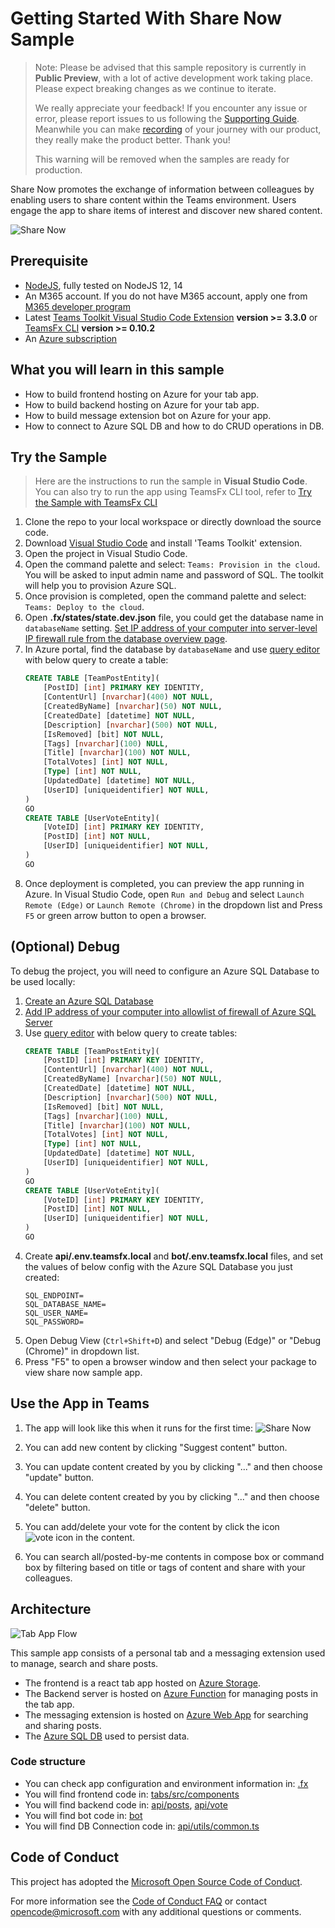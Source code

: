 # Getting Started With Share Now Sample

> Note: Please be advised that this sample repository is currently in **Public Preview**, with a lot of active development work taking place. Please expect breaking changes as we continue to iterate. 
> 
> We really appreciate your feedback! If you encounter any issue or error, please report issues to us following the [Supporting Guide](./../SUPPORT.md). Meanwhile you can make [recording](https://aka.ms/teamsfx-record) of your journey with our product, they really make the product better. Thank you!
>  
> This warning will be removed when the samples are ready for production.

Share Now promotes the exchange of information between colleagues by enabling users to share content within the Teams environment. Users engage the app to share items of interest and discover new shared content.

![Share Now](images/shareNow.gif)

## Prerequisite
- [NodeJS](https://nodejs.org/en/), fully tested on NodeJS 12, 14
- An M365 account. If you do not have M365 account, apply one from [M365 developer program](https://developer.microsoft.com/en-us/microsoft-365/dev-program)
- Latest [Teams Toolkit Visual Studio Code Extension](https://aka.ms/teams-toolkit) **version >= 3.3.0** or [TeamsFx CLI](https://aka.ms/teamsfx-cli) **version >= 0.10.2**
- An [Azure subscription](https://azure.microsoft.com/en-us/free/)

## What you will learn in this sample
- How to build frontend hosting on Azure for your tab app.
- How to build backend hosting on Azure for your tab app.
- How to build message extension bot on Azure for your app.
- How to connect to Azure SQL DB and how to do CRUD operations in DB.

## Try the Sample
>Here are the instructions to run the sample in **Visual Studio Code**. You can also try to run the app using TeamsFx CLI tool, refer to [Try the Sample with TeamsFx CLI](cli.md)
1. Clone the repo to your local workspace or directly download the source code.
1. Download [Visual Studio Code](https://code.visualstudio.com) and install 'Teams Toolkit' extension.
1. Open the project in Visual Studio Code.
1. Open the command palette and select: `Teams: Provision in the cloud`. You will be asked to input admin name and password of SQL. The toolkit will help you to provision Azure SQL.
1. Once provision is completed, open the command palette and select: `Teams: Deploy to the cloud`.
1. Open **.fx/states/state.dev.json** file, you could get the database name in `databaseName` setting. [Set IP address of your computer into server-level IP firewall rule from the database overview page](https://docs.microsoft.com/en-us/azure/azure-sql/database/firewall-configure#from-the-database-overview-page).
1. In Azure portal, find the database by `databaseName` and use [query editor](https://docs.microsoft.com/en-us/azure/azure-sql/database/connect-query-portal) with below query to create a table:
    ```sql
    CREATE TABLE [TeamPostEntity](
	    [PostID] [int] PRIMARY KEY IDENTITY,
	    [ContentUrl] [nvarchar](400) NOT NULL,
	    [CreatedByName] [nvarchar](50) NOT NULL,
	    [CreatedDate] [datetime] NOT NULL,
	    [Description] [nvarchar](500) NOT NULL,
	    [IsRemoved] [bit] NOT NULL,
	    [Tags] [nvarchar](100) NULL,
	    [Title] [nvarchar](100) NOT NULL,
	    [TotalVotes] [int] NOT NULL,
	    [Type] [int] NOT NULL,
	    [UpdatedDate] [datetime] NOT NULL,
	    [UserID] [uniqueidentifier] NOT NULL,
    )
    GO
    CREATE TABLE [UserVoteEntity](
	    [VoteID] [int] PRIMARY KEY IDENTITY,
	    [PostID] [int] NOT NULL,
	    [UserID] [uniqueidentifier] NOT NULL,
    )
    GO
    ```
1. Once deployment is completed, you can preview the app running in Azure. In Visual Studio Code, open `Run and Debug` and select `Launch Remote (Edge)` or `Launch Remote (Chrome)` in the dropdown list and Press `F5` or green arrow button to open a browser.

## (Optional) Debug
To debug the project, you will need to configure an Azure SQL Database to be used locally:
1. [Create an Azure SQL Database](https://docs.microsoft.com/en-us/azure/azure-sql/database/single-database-create-quickstart?tabs=azure-portal)
1. [Add IP address of your computer into allowlist of firewall of Azure SQL Server](https://docs.microsoft.com/en-us/azure/azure-sql/database/firewall-configure#from-the-database-overview-page)
1. Use [query editor](https://docs.microsoft.com/en-us/azure/azure-sql/database/connect-query-portal) with below query to create tables:
    ```sql
    CREATE TABLE [TeamPostEntity](
	    [PostID] [int] PRIMARY KEY IDENTITY,
	    [ContentUrl] [nvarchar](400) NOT NULL,
	    [CreatedByName] [nvarchar](50) NOT NULL,
	    [CreatedDate] [datetime] NOT NULL,
	    [Description] [nvarchar](500) NOT NULL,
	    [IsRemoved] [bit] NOT NULL,
	    [Tags] [nvarchar](100) NULL,
	    [Title] [nvarchar](100) NOT NULL,
	    [TotalVotes] [int] NOT NULL,
	    [Type] [int] NOT NULL,
	    [UpdatedDate] [datetime] NOT NULL,
	    [UserID] [uniqueidentifier] NOT NULL,
    )
    GO
    CREATE TABLE [UserVoteEntity](
	    [VoteID] [int] PRIMARY KEY IDENTITY,
	    [PostID] [int] NOT NULL,
	    [UserID] [uniqueidentifier] NOT NULL,
    )
    GO
    ```
1. Create **api/.env.teamsfx.local** and **bot/.env.teamsfx.local** files, and set the values of below config with the Azure SQL Database you just created:
    ```
    SQL_ENDPOINT=
    SQL_DATABASE_NAME=
    SQL_USER_NAME=
    SQL_PASSWORD=
    ```
1. Open Debug View (`Ctrl+Shift+D`) and select "Debug (Edge)" or "Debug (Chrome)" in dropdown list.
1. Press "F5" to open a browser window and then select your package to view share now sample app. 

## Use the App in Teams

1. The app will look like this when it runs for the first time:
![Share Now](images/StartPage.png)

1. You can add new content by clicking "Suggest content" button.
1. You can update content created by you by clicking "..." and then choose "update" button.
1. You can delete content created by you by clicking "..." and then choose "delete" button.
1. You can add/delete your vote for the content by click the icon ![vote icon](images/voteIconME.png) in the content.
1. You can search all/posted-by-me contents in compose box or command box by filtering based on title or tags of content and share with your colleagues.

## Architecture

![Tab App Flow](images/app.png)

This sample app consists of a personal tab and a messaging extension used to manage, search and share posts.
- The frontend is a react tab app hosted on [Azure Storage](https://docs.microsoft.com/en-us/azure/storage/).
- The Backend server is hosted on [Azure Function](https://docs.microsoft.com/en-us/azure/azure-functions/) for managing posts in the tab app.
- The messaging extension is hosted on [Azure Web App](https://docs.microsoft.com/en-us/azure/app-service/overview) for searching and sharing posts.
- The [Azure SQL DB](https://docs.microsoft.com/en-us/azure/azure-sql/) used to persist data.

### Code structure

- You can check app configuration and environment information in: [.fx](.fx)
- You will find frontend code in: [tabs/src/components](tabs/src/components)
- You will find backend code in: [api/posts](api/posts), [api/vote](api/vote)
- You will find bot code in: [bot](bot)
- You will find DB Connection code in: [api/utils/common.ts](api/utils/common.ts)

## Code of Conduct
This project has adopted the [Microsoft Open Source Code of Conduct](https://opensource.microsoft.com/codeofconduct/).

For more information see the [Code of Conduct FAQ](https://opensource.microsoft.com/codeofconduct/faq/) or
contact [opencode@microsoft.com](mailto:opencode@microsoft.com) with any additional questions or comments.
